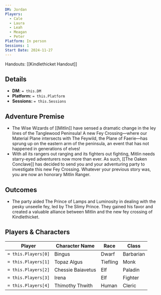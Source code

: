 ```yaml
---
DM: Jordan
Players:
  - Cale
  - Laura
  - Leah
  - Meagan
  - Peter
Platform: In person
Sessions: 1
Start Date: 2024-11-27
---
```

Handouts:
[[Kindlethicket Handout]]

## Details
- **DM**: `= this.DM`
- **Platform:** `= this.Platform`
- **Sessions:** `= this.Sessions`

## Adventure Premise
- The Wise Wizards of [[Mitlin]] have sensed a dramatic change in the ley lines of the Tanglewood Peninsula! A new Fey Crossing—where our Material Plane intersects with The Feywild, the Plane of Faerie—has sprung up on the eastern arm of the peninsula, an event that has not happened in generations of elves!
- With all its rangers out ranging and its fighters out fighting, Mitlin needs starry-eyed adventurers now more than ever. As such, [[The Oaken Conclave]] has decided to send you and your adventuring party to investigate this new Fey Crossing. Whatever your previous story was, you are now an honorary Mitlin Ranger.

## Outcomes
- The party aided The Prince of Lamps and Luminosity in dealing with the pesky unseelie fey, led by The Slimy Prince. They gained his favor and created a valuable alliance between Mitlin and the new fey crossing of Kindlethicket.

## Players & Characters
| Player | Character Name | Race | Class |
|---|---|---|---|
| `= this.Players[0]` | Bingus | Dwarf | Barbarian |
| `= this.Players[1]` | Topaz Algus | Tiefling | Monk |
| `= this.Players[2]` | Chessie Baiavetus | Elf | Paladin |
| `= this.Players[3]` | Irena | Elf | Fighter |
| `= this.Players[4]` | Thimothy Thwith | Human | Cleric |
